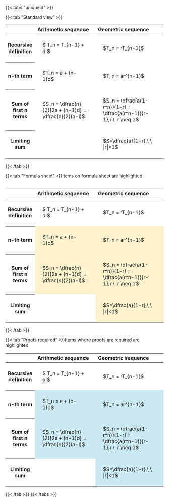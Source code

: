 ---
---

{{< tabs "uniqueid" >}}

{{< tab "Standard view" >}}
<style type="text/css">
#T_978fe th.col_heading {
  text-align: left;
  font-size: 1em;
}
#T_978fe td {
  text-align: left;
  font-size: 1em;
  padding: 1.5em;
}
#T_978fe_row0_col0, #T_978fe_row0_col1, #T_978fe_row1_col0, #T_978fe_row1_col1, #T_978fe_row2_col0, #T_978fe_row2_col1, #T_978fe_row3_col0, #T_978fe_row3_col1 {
  width: 400px;
  white-space: pre-wrap;
}
</style>
<table id="T_978fe">
  <thead>
    <tr>
      <th class="blank level0" >&nbsp;</th>
      <th id="T_978fe_level0_col0" class="col_heading level0 col0" >Arithmetic sequence</th>
      <th id="T_978fe_level0_col1" class="col_heading level0 col1" >Geometric sequence</th>
    </tr>
  </thead>
  <tbody>
    <tr>
      <th id="T_978fe_level0_row0" class="row_heading level0 row0" >Recursive definition</th>
      <td id="T_978fe_row0_col0" class="data row0 col0" >$ T_n = T_{n-1} + d $</td>
      <td id="T_978fe_row0_col1" class="data row0 col1" >$T_n = rT_{n-1}$</td>
    </tr>
    <tr>
      <th id="T_978fe_level0_row1" class="row_heading level0 row1" >n-th term</th>
      <td id="T_978fe_row1_col0" class="data row1 col0" >$T_n = a + (n-1)d$</td>
      <td id="T_978fe_row1_col1" class="data row1 col1" >$T_n = ar^{n-1}$</td>
    </tr>
    <tr>
      <th id="T_978fe_level0_row2" class="row_heading level0 row2" >Sum of first n terms</th>
      <td id="T_978fe_row2_col0" class="data row2 col0" >$S_n = \dfrac{n}{2}[2a + (n-1)d] = \dfrac{n}{2}(a+l)$</td>
      <td id="T_978fe_row2_col1" class="data row2 col1" >$S_n = \dfrac{a(1-r^n)}{1-r} = \dfrac{a(r^n-1)}{r-1},\ \  r \neq 1$</td>
    </tr>
    <tr>
      <th id="T_978fe_level0_row3" class="row_heading level0 row3" >Limiting sum</th>
      <td id="T_978fe_row3_col0" class="data row3 col0" ></td>
      <td id="T_978fe_row3_col1" class="data row3 col1" >$S=\dfrac{a}{1-r},\ \ |r|<1$</td>
    </tr>
  </tbody>
</table>
{{< /tab >}}

{{< tab "Formula sheet" >}}Items on formula sheet are highlighted
<br><br><style type="text/css">
#T_e2cc4 th.col_heading {
  text-align: left;
  font-size: 1em;
}
#T_e2cc4 td {
  text-align: left;
  font-size: 1em;
  padding: 1.5em;
}
#T_e2cc4_row0_col0, #T_e2cc4_row0_col1, #T_e2cc4_row3_col0 {
  width: 400px;
  white-space: pre-wrap;
}
#T_e2cc4_row1_col0, #T_e2cc4_row1_col1, #T_e2cc4_row2_col0, #T_e2cc4_row2_col1, #T_e2cc4_row3_col1 {
  width: 400px;
  background-color: rgba(255,194,10, 0.2);
  white-space: pre-wrap;
}
</style>
<table id="T_e2cc4">
  <thead>
    <tr>
      <th class="blank level0" >&nbsp;</th>
      <th id="T_e2cc4_level0_col0" class="col_heading level0 col0" >Arithmetic sequence</th>
      <th id="T_e2cc4_level0_col1" class="col_heading level0 col1" >Geometric sequence</th>
    </tr>
  </thead>
  <tbody>
    <tr>
      <th id="T_e2cc4_level0_row0" class="row_heading level0 row0" >Recursive definition</th>
      <td id="T_e2cc4_row0_col0" class="data row0 col0" >$ T_n = T_{n-1} + d $</td>
      <td id="T_e2cc4_row0_col1" class="data row0 col1" >$T_n = rT_{n-1}$</td>
    </tr>
    <tr>
      <th id="T_e2cc4_level0_row1" class="row_heading level0 row1" >n-th term</th>
      <td id="T_e2cc4_row1_col0" class="data row1 col0" >$T_n = a + (n-1)d$</td>
      <td id="T_e2cc4_row1_col1" class="data row1 col1" >$T_n = ar^{n-1}$</td>
    </tr>
    <tr>
      <th id="T_e2cc4_level0_row2" class="row_heading level0 row2" >Sum of first n terms</th>
      <td id="T_e2cc4_row2_col0" class="data row2 col0" >$S_n = \dfrac{n}{2}[2a + (n-1)d] = \dfrac{n}{2}(a+l)$</td>
      <td id="T_e2cc4_row2_col1" class="data row2 col1" >$S_n = \dfrac{a(1-r^n)}{1-r} = \dfrac{a(r^n-1)}{r-1},\ \  r \neq 1$</td>
    </tr>
    <tr>
      <th id="T_e2cc4_level0_row3" class="row_heading level0 row3" >Limiting sum</th>
      <td id="T_e2cc4_row3_col0" class="data row3 col0" ></td>
      <td id="T_e2cc4_row3_col1" class="data row3 col1" >$S=\dfrac{a}{1-r},\ \ |r|<1$</td>
    </tr>
  </tbody>
</table>
{{< /tab >}}

{{< tab "Proofs required" >}}Items where proofs are required are highlighted
<br>
<style type="text/css">
#T_524b4 th.col_heading {
  text-align: left;
  font-size: 1em;
}
#T_524b4 td {
  text-align: left;
  font-size: 1em;
  padding: 1.5em;
}
#T_524b4_row0_col0, #T_524b4_row0_col1, #T_524b4_row3_col0 {
  width: 400px;
  white-space: pre-wrap;
}
#T_524b4_row1_col0, #T_524b4_row1_col1, #T_524b4_row2_col0, #T_524b4_row2_col1, #T_524b4_row3_col1 {
  width: 400px;
  background-color: rgba(0,150,200, 0.2);
  white-space: pre-wrap;
}
</style>
<table id="T_524b4">
  <thead>
    <tr>
      <th class="blank level0" >&nbsp;</th>
      <th id="T_524b4_level0_col0" class="col_heading level0 col0" >Arithmetic sequence</th>
      <th id="T_524b4_level0_col1" class="col_heading level0 col1" >Geometric sequence</th>
    </tr>
  </thead>
  <tbody>
    <tr>
      <th id="T_524b4_level0_row0" class="row_heading level0 row0" >Recursive definition</th>
      <td id="T_524b4_row0_col0" class="data row0 col0" >$ T_n = T_{n-1} + d $</td>
      <td id="T_524b4_row0_col1" class="data row0 col1" >$T_n = rT_{n-1}$</td>
    </tr>
    <tr>
      <th id="T_524b4_level0_row1" class="row_heading level0 row1" >n-th term</th>
      <td id="T_524b4_row1_col0" class="data row1 col0" >$T_n = a + (n-1)d$</td>
      <td id="T_524b4_row1_col1" class="data row1 col1" >$T_n = ar^{n-1}$</td>
    </tr>
    <tr>
      <th id="T_524b4_level0_row2" class="row_heading level0 row2" >Sum of first n terms</th>
      <td id="T_524b4_row2_col0" class="data row2 col0" >$S_n = \dfrac{n}{2}[2a + (n-1)d] = \dfrac{n}{2}(a+l)$</td>
      <td id="T_524b4_row2_col1" class="data row2 col1" >$S_n = \dfrac{a(1-r^n)}{1-r} = \dfrac{a(r^n-1)}{r-1},\ \  r \neq 1$</td>
    </tr>
    <tr>
      <th id="T_524b4_level0_row3" class="row_heading level0 row3" >Limiting sum</th>
      <td id="T_524b4_row3_col0" class="data row3 col0" ></td>
      <td id="T_524b4_row3_col1" class="data row3 col1" >$S=\dfrac{a}{1-r},\ \ |r|<1$</td>
    </tr>
  </tbody>
</table>
{{< /tab >}}
{{< /tabs >}}